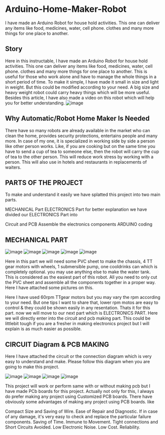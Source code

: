# Arduino-Home-Maker-Robot
I have made an Arduino Robot for house hold activities. This one can deliver any items like food, medicines, water, cell phone. clothes and many more things for one place to another.
## Story
Here in this instructable, I have made an Arduino Robot for house hold activities. This one can deliver any items like food, medicines, water, cell phone. clothes and many more things for one place to another. This is useful for those who work alone and have to manage the whole things in a short period of time. To make it simple, I have made it small in size and light in weight. But this could be modified according to your need. A big size and heavy weight robot could carry heavy things which will be more useful. Besides this article, I have also made a video on this robot which will help you for better understanding.
![image](https://user-images.githubusercontent.com/79990158/201729614-d131743f-f5dd-4db7-9c3a-db4dd588a34b.png)
## Why Automatic/Robot Home Maker Is Needed
There have so many robots are already available in the market who can clean the home, provides security protections, entertains people and many more. In case of my one, it is specialized in working side by side a person like other person works. Like, if you are cooking but on the same time you have to send a cup of tea to someone else, then the robot will carry the cup of tea to the other person. This will reduce work stress by working with a person. This will also use in hotels and restaurants in replacements of waiters.

## PARTS OF THE PROJECT
To make and understand it easily we have splatted this project into two main parts.

MECHANICAL Part
ELECTRONICS Part
for better explanation we have divided our ELECTRONICS Part into

Circuit and PCB
Assemble the electronics components
ARDUINO coding
## MECHANICAL PART
![image](https://user-images.githubusercontent.com/79990158/201730485-429a70ce-f735-4f2f-962b-b7685a9c3133.png)
![image](https://user-images.githubusercontent.com/79990158/201730509-419b4b32-8736-4daf-a147-57cf154c84d5.png)
![image](https://user-images.githubusercontent.com/79990158/201730542-e70f43d7-f378-4375-b2d7-2e1996f05030.png)
![image](https://user-images.githubusercontent.com/79990158/201730575-9f757339-4b28-4d6c-b2e6-cd1c3ea31f2a.png)
![image](https://user-images.githubusercontent.com/79990158/201730606-680146bd-cf19-4cc3-aeb7-bf4f5c03521f.png)

Here in this part we will need some PVC sheet to make the chassis, 4 TT gear motors with wheels, 1 submersible pump, one cooldrinks can which is completely optional. you may use anything else to make the water tank. This is considered as the easiest part of this robot. All you need to only cut the PVC sheet and assemble all the components together in a proper way. Here I have attached some pictures on this.

Here I have used 60rpm TTgear motors but you may vary the rpm according to your need. But one tips I want to share that, lower rpm motos are easy to control & they could be shown easily in any resentation. Thats it for this part. now we will move to our next part which is ELECTRONICS PART. Here we will directly enter into the circuit and pcb making part. This could be littlebit tough if you are a fresher in making electronics project but I will explain is as much easier as possible.

## CIRCUIT Diagram & PCB MAKING
Here I have attached the circuit or the connection diagram which is very easy to understand and make. Please follow this diagram when you are going to make this project.

![image](https://user-images.githubusercontent.com/79990158/201730894-616e0016-6f1b-493a-9a04-2b6f2266ca0a.png)
![image](https://user-images.githubusercontent.com/79990158/201730939-a9ac2117-1ae7-48c8-a875-00e0d9b06fe5.png)
![image](https://user-images.githubusercontent.com/79990158/201730999-056d1ca1-c65b-46a8-892d-2fae215ffbe8.png)
![image](https://user-images.githubusercontent.com/79990158/201731051-1402c4e4-5c3c-468e-9bdd-56defa7b2430.png)

This project will work or perform same with or without making pcb but I have made PCb boards for this project. Actually not only for this, I always do prefer making any project using Customized PCB boards. There have obviously some advantages of making any project using PCB boards. like

Compact Size and Saving of Wire.
Ease of Repair and Diagnostic. If in case of any damage, it's very easy to check and replace the particular failure components.
Saving of Time.
Immune to Movement.
Tight connections and Short Circuits Avoided.
Low Electronic Noise.
Low Cost.
Reliability.


